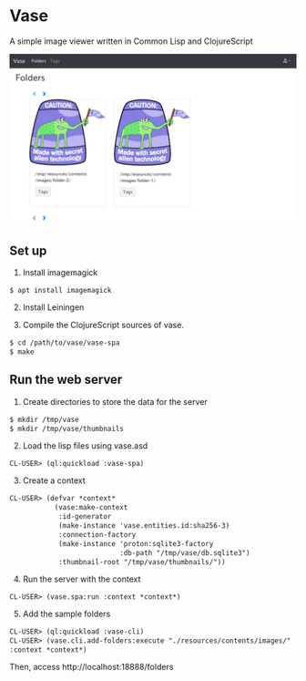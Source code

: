 # Vase

A simple image viewer written in Common Lisp and ClojureScript

![sample](https://github.com/mhkoji/vase/raw/master/imgs/top.png)

## Set up

1. Install imagemagick

```
$ apt install imagemagick
```

2. Install Leiningen


3. Compile the ClojureScript sources of vase.

```
$ cd /path/to/vase/vase-spa
$ make
```

## Run the web server

1. Create directories to store the data for the server

```
$ mkdir /tmp/vase
$ mkdir /tmp/vase/thumbnails
```

2. Load the lisp files using vase.asd

```
CL-USER> (ql:quickload :vase-spa)
```

3. Create a context

```
CL-USER> (defvar *context*
           (vase:make-context
            :id-generator
            (make-instance 'vase.entities.id:sha256-3)
            :connection-factory
            (make-instance 'proton:sqlite3-factory
                           :db-path "/tmp/vase/db.sqlite3")
            :thumbnail-root "/tmp/vase/thumbnails/"))
```

4. Run the server with the context

```
CL-USER> (vase.spa:run :context *context*)
```

5. Add the sample folders

```
CL-USER> (ql:quickload :vase-cli)
CL-USER> (vase.cli.add-folders:execute "./resources/contents/images/" :context *context*) 
```

Then, access http://localhost:18888/folders
